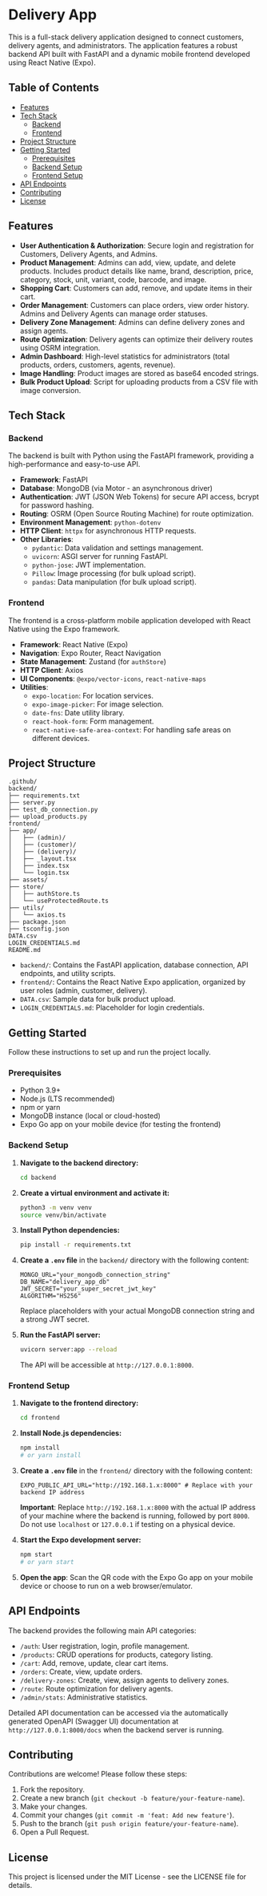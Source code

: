 # Delivery App

This is a full-stack delivery application designed to connect customers, delivery agents, and administrators. The application features a robust backend API built with FastAPI and a dynamic mobile frontend developed using React Native (Expo).

## Table of Contents

- [Features](#features)
- [Tech Stack](#tech-stack)
  - [Backend](#backend)
  - [Frontend](#frontend)
- [Project Structure](#project-structure)
- [Getting Started](#getting-started)
  - [Prerequisites](#prerequisites)
  - [Backend Setup](#backend-setup)
  - [Frontend Setup](#frontend-setup)
- [API Endpoints](#api-endpoints)
- [Contributing](#contributing)
- [License](#license)

## Features

- **User Authentication & Authorization**: Secure login and registration for Customers, Delivery Agents, and Admins.
- **Product Management**: Admins can add, view, update, and delete products. Includes product details like name, brand, description, price, category, stock, unit, variant, code, barcode, and image.
- **Shopping Cart**: Customers can add, remove, and update items in their cart.
- **Order Management**: Customers can place orders, view order history. Admins and Delivery Agents can manage order statuses.
- **Delivery Zone Management**: Admins can define delivery zones and assign agents.
- **Route Optimization**: Delivery agents can optimize their delivery routes using OSRM integration.
- **Admin Dashboard**: High-level statistics for administrators (total products, orders, customers, agents, revenue).
- **Image Handling**: Product images are stored as base64 encoded strings.
- **Bulk Product Upload**: Script for uploading products from a CSV file with image conversion.

## Tech Stack

### Backend

The backend is built with Python using the FastAPI framework, providing a high-performance and easy-to-use API.

- **Framework**: FastAPI
- **Database**: MongoDB (via Motor - an asynchronous driver)
- **Authentication**: JWT (JSON Web Tokens) for secure API access, bcrypt for password hashing.
- **Routing**: OSRM (Open Source Routing Machine) for route optimization.
- **Environment Management**: `python-dotenv`
- **HTTP Client**: `httpx` for asynchronous HTTP requests.
- **Other Libraries**:
  - `pydantic`: Data validation and settings management.
  - `uvicorn`: ASGI server for running FastAPI.
  - `python-jose`: JWT implementation.
  - `Pillow`: Image processing (for bulk upload script).
  - `pandas`: Data manipulation (for bulk upload script).

### Frontend

The frontend is a cross-platform mobile application developed with React Native using the Expo framework.

- **Framework**: React Native (Expo)
- **Navigation**: Expo Router, React Navigation
- **State Management**: Zustand (for `authStore`)
- **HTTP Client**: Axios
- **UI Components**: `@expo/vector-icons`, `react-native-maps`
- **Utilities**:
  - `expo-location`: For location services.
  - `expo-image-picker`: For image selection.
  - `date-fns`: Date utility library.
  - `react-hook-form`: Form management.
  - `react-native-safe-area-context`: For handling safe areas on different devices.

## Project Structure

```
.github/
backend/
├── requirements.txt
├── server.py
├── test_db_connection.py
├── upload_products.py
frontend/
├── app/
│   ├── (admin)/
│   ├── (customer)/
│   ├── (delivery)/
│   ├── _layout.tsx
│   ├── index.tsx
│   └── login.tsx
├── assets/
├── store/
│   ├── authStore.ts
│   └── useProtectedRoute.ts
├── utils/
│   └── axios.ts
├── package.json
├── tsconfig.json
DATA.csv
LOGIN_CREDENTIALS.md
README.md
```

- `backend/`: Contains the FastAPI application, database connection, API endpoints, and utility scripts.
- `frontend/`: Contains the React Native Expo application, organized by user roles (admin, customer, delivery).
- `DATA.csv`: Sample data for bulk product upload.
- `LOGIN_CREDENTIALS.md`: Placeholder for login credentials.

## Getting Started

Follow these instructions to set up and run the project locally.

### Prerequisites

- Python 3.9+
- Node.js (LTS recommended)
- npm or yarn
- MongoDB instance (local or cloud-hosted)
- Expo Go app on your mobile device (for testing the frontend)

### Backend Setup

1.  **Navigate to the backend directory:**
    ```bash
    cd backend
    ```

2.  **Create a virtual environment and activate it:**
    ```bash
    python3 -m venv venv
    source venv/bin/activate
    ```

3.  **Install Python dependencies:**
    ```bash
    pip install -r requirements.txt
    ```

4.  **Create a `.env` file** in the `backend/` directory with the following content:
    ```env
    MONGO_URL="your_mongodb_connection_string"
    DB_NAME="delivery_app_db"
    JWT_SECRET="your_super_secret_jwt_key"
    ALGORITHM="HS256"
    ```
    Replace placeholders with your actual MongoDB connection string and a strong JWT secret.

5.  **Run the FastAPI server:**
    ```bash
    uvicorn server:app --reload
    ```
    The API will be accessible at `http://127.0.0.1:8000`.

### Frontend Setup

1.  **Navigate to the frontend directory:**
    ```bash
    cd frontend
    ```

2.  **Install Node.js dependencies:**
    ```bash
    npm install
    # or yarn install
    ```

3.  **Create a `.env` file** in the `frontend/` directory with the following content:
    ```env
    EXPO_PUBLIC_API_URL="http://192.168.1.x:8000" # Replace with your backend IP address
    ```
    **Important**: Replace `http://192.168.1.x:8000` with the actual IP address of your machine where the backend is running, followed by port `8000`. Do not use `localhost` or `127.0.0.1` if testing on a physical device.

4.  **Start the Expo development server:**
    ```bash
    npm start
    # or yarn start
    ```

5.  **Open the app**: Scan the QR code with the Expo Go app on your mobile device or choose to run on a web browser/emulator.

## API Endpoints

The backend provides the following main API categories:

-   `/auth`: User registration, login, profile management.
-   `/products`: CRUD operations for products, category listing.
-   `/cart`: Add, remove, update, clear cart items.
-   `/orders`: Create, view, update orders.
-   `/delivery-zones`: Create, view, assign agents to delivery zones.
-   `/route`: Route optimization for delivery agents.
-   `/admin/stats`: Administrative statistics.

Detailed API documentation can be accessed via the automatically generated OpenAPI (Swagger UI) documentation at `http://127.0.0.1:8000/docs` when the backend server is running.

## Contributing

Contributions are welcome! Please follow these steps:

1.  Fork the repository.
2.  Create a new branch (`git checkout -b feature/your-feature-name`).
3.  Make your changes.
4.  Commit your changes (`git commit -m 'feat: Add new feature'`).
5.  Push to the branch (`git push origin feature/your-feature-name`).
6.  Open a Pull Request.

## License

This project is licensed under the MIT License - see the LICENSE file for details.
